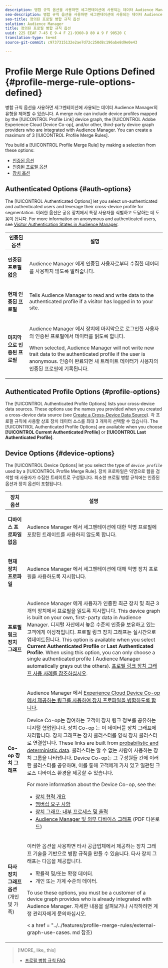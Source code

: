 ```yaml
---
description: 병합 규칙 옵션을 사용하면 세그멘테이션에 사용되는 데이터 Audience Manager의 유형을 제어할 수 있습니다. 병합 규칙에는 프로필 링크 장치 그래프, Adobe Experience Cloud Device Co-op 및/또는 Audience Manager와 통합된 기타 타사 장치 그래프 제공자에 의해 매핑된 장치 프로파일이 포함될 수 있습니다. 최대 3 개의 프로필 병합 규칙을 만들 수 있습니다.
seo-description: 병합 규칙 옵션을 사용하면 세그멘테이션에 사용되는 데이터 Audience Manager의 유형을 제어할 수 있습니다. 병합 규칙에는 프로필 링크 장치 그래프, Adobe Experience Cloud Device Co-op 및/또는 Audience Manager와 통합된 기타 타사 장치 그래프 제공자에 의해 매핑된 장치 프로파일이 포함될 수 있습니다. 최대 3 개의 프로필 병합 규칙을 만들 수 있습니다.
seo-title: 정의된 프로필 병합 규칙 옵션
solution: Audience Manager
title: 정의된 프로필 병합 규칙 옵션
uuid: 225 EEAF 7-45 E 9-4 F 21-9360-D 80 A 9 F 90520 C
translation-type: tm+mt
source-git-commit: c9737315132e2ae7d72c250d8c196abe8d9e0e43

---
```



# Profile Merge Rule Options Defined {#profile-merge-rule-options-defined}

병합 규칙 옵션을 사용하면 세그멘테이션에 사용되는 데이터 Audience Manager의 유형을 제어할 수 있습니다. A merge rule can include device profiles mapped by the [!UICONTROL Profile Link] device graph, the [!UICONTROL Adobe Experience Cloud Device Co-op], and/or other, third-party device graph providers who are integrated with Audience Manager. You can create a maximum of 3 [!UICONTROL Profile Merge Rules].

You build a [!UICONTROL Profile Merge Rule] by making a selection from these options:

<ul class="simplelist"> 
 <li> <a href="../../features/profile-merge-rules/merge-rule-definitions.md#auth-options"> 인증된 옵션</a> </li>
 <li> <a href="../../features/profile-merge-rules/merge-rule-definitions.md#profile-options"> 인증된 프로필 옵션</a> </li>
 <li><a href="../../features/profile-merge-rules/merge-rule-definitions.md#device-options"> 장치 옵션</a> </li>
</ul>

## Authenticated Options {#auth-options}

The [!UICONTROL Authenticated Options] let you select un-authenticated and authenticated users and leverage their cross-device profile for segmentation. 이러한 옵션은 공유 장치에서 특정 사용자를 식별하고 도달하는 데 도움이 됩니다. For more information on anonymous and authenticated users, see [Visitor Authentication States in Audience Manager](../../reference/visitor-authentication-states.md).

<table id="table_4CE2DD312F54480E96BEAF72800789FB"> 
 <thead> 
  <tr> 
   <th colname="col1" class="entry"> 인증된 옵션 </th> 
   <th colname="col2" class="entry"> 설명 </th> 
  </tr> 
 </thead>
 <tbody> 
  <tr> 
   <td colname="col1"> <p> <b><span class="uicontrol"> 인증된 프로필 없음</span></b> </p> </td> 
   <td colname="col2"> <p><span class="keyword"> Audience Manager</span> 에게 인증된 사용자로부터 수집한 데이터를 사용하지 않도록 알려줍니다. </p> </td> 
  </tr> 
  <tr> 
   <td colname="col1"> <p> <b><span class="uicontrol"> 현재 인증된 프로필</span></b> </p> </td> 
   <td colname="col2"> <p>Tells <span class="keyword"> Audience Manager</span> to read and write data to the authenticated profile if a visitor has logged in to your site. </p> </td> 
  </tr> 
  <tr> 
   <td colname="col1"> <p> <b><span class="uicontrol"> 마지막으로 인증된 프로필</span></b> </p> </td> 
   <td colname="col2"> <p><span class="keyword"> Audience Manager</span> 에서 장치에 마지막으로 로그인한 사용자의 인증된 프로필에서 데이터를 읽도록 합니다. </p> <p>When selected, <span class="keyword"> Audience Manager</span> will not write new trait data to the authenticated profile if the user is anonymous. 인증이 완료되면 새 트레이트 데이터가 사용자의 인증된 프로필에 기록됩니다. </p> </td>
  </tr> 
 </tbody>
</table>

## Authenticated Profile Options {#profile-options}

The [!UICONTROL Authenticated Profile Options] lists your cross-device data sources. These options use the names you provided when you created a cross-device data source (see [Create a Cross-Device Data Source](../../features/profile-merge-rules/merge-rules-start.md#create-data-source)). 각 프로필 규칙에 사용할 상호 장치 데이터 소스를 최대 3 개까지 선택할 수 있습니다. The [!UICONTROL Authenticated Profile Options] are available when you choose **[!UICONTROL Current Authenticated Profile]** or **[!UICONTROL Last Authenticated Profile]**.

## Device Options {#device-options}

The [!UICONTROL Device Options] let you select the type of *`device profile`* used by a [!UICONTROL Profile Merge Rule]. 장치 프로파일은 익명으로 웹을 검색할 때 사용자가 수집한 트레이트로 구성됩니다. 최소한 프로필 병합 규칙에는 인증된 옵션과 장치 옵션이 포함됩니다.

<table id="table_D373FB787D1A4E3485C02C4A76F03395"> 
 <thead> 
  <tr> 
   <th colname="col1" class="entry"> 장치 옵션 </th> 
   <th colname="col2" class="entry"> 설명 </th> 
  </tr> 
 </thead>
 <tbody> 
  <tr> 
   <td colname="col1"> <p> <b><span class="uicontrol"> 디바이스 프로파일 없음</span></b> </p> </td> 
   <td colname="col2"> <p><span class="keyword"> Audience Manager</span> 에서 세그멘테이션에 대한 익명 프로필에 포함된 트레이트를 사용하지 않도록 합니다. </p> </td> 
  </tr> 
  <tr> 
   <td colname="col1"> <p> <b><span class="uicontrol"> 현재 장치 프로파일</span></b> </p> </td> 
   <td colname="col2"> <p><span class="keyword"> Audience Manager</span> 에서 세그멘테이션에 대해 익명 장치 프로필을 사용하도록 지시합니다. </p> </td> 
  </tr> 
  <tr> 
   <td colname="col1"> <p> <b><span class="uicontrol"> 프로필 링크 장치 그래프</span></b> </p> </td> 
   <td colname="col2"> <p><span class="keyword"> Audience Manager</span> 에게 사용자가 인증한 최근 장치 및 최근 3 개의 장치에서 프로필을 읽도록 지시합니다. This device graph is built on your own, first-party data in <span class="keyword"> Audience Manager</span>. 디지털 자산에서 높은 수준의 인증을 보유하고 있는 고객에게 이상적입니다. <span class="wintitle"> 프로필 링크</span> 장치 그래프는 실시간으로 업데이트됩니다. This option is available when you select <b><span class="uicontrol"> Current Authenticated Profile</span></b> or <b><span class="uicontrol"> Last Authenticated Profile</span></b>. When using this option, you can only choose a single authenticated profile (<span class="keyword"> Audience Manager</span> automatically grays out the others). <a href="../../features/profile-merge-rules/profile-link-use-case.md"> 프로필 링크 장치 그래프 사용 사례를 참조하십시오</a>. </p> </td>
  </tr> 
  <tr> 
   <td colname="col1"> <p> <b><span class="uicontrol"> Co-op 장치 그래프</span></b> </p> </td> 
   <td colname="col2"> <p><span class="keyword"> Audience Manager</span> 에서 <a href="https://marketing.adobe.com/resources/help/en_US/mcdc/" format="https" scope="external"> Experience Cloud Device Co-op에서 제공하는 링크를 사용하여 장치 프로파일을 병합하도록 합니다</a>. </p> <p><span class="keyword"> Device Co-op</span>는 참여하는 고객이 장치 링크 정보를 공유하는 디지털 협업입니다. <span class="keyword"> 장치 Co-op</span> 는 이 데이터를 <span class="term"> 장치 그래프에 처리합니다</span>. 장치 그래프는 장치 클러스터를 양식 장치 클러스터로 연결합니다. These links are built from <a href="https://marketing.adobe.com/resources/help/en_US/mcdc/mcdc-links.html" format="https" scope="external"> probabilistic and deterministic data</a>. 클러스터는 알 수 없는 사람이 사용하는 장치 그룹을 나타냅니다. <span class="keyword">Device Co-op</span>는 그 구성원들 간에 이러한 클러스터를 공유하며, 이를 통해 고객에게 가치 있고 일관된 크로스 디바이스 환경을 제공할 수 있습니다. </p> <p> For more information about the <span class="wintitle"> Device Co-op</span>, see the: </p> <p> 
     <ul id="ul_8EDA7D092ECD444C8C19CDC7534D84DE"> 
      <li id="li_323BC5993D6A4BA3962169BF0ED37C55"> <a href="https://marketing.adobe.com/resources/help/en_US/mcdc/mcdc-overview.html" format="https" scope="external"> 장치 협력 개요</a> </li> 
      <li id="li_0BDB2144EC584002B3B9F1D64B6CD580"> <a href="https://marketing.adobe.com/resources/help/en_US/mcdc/mcdc-requirements.html" format="https" scope="external"> 멤버십 요구 사항</a> </li> 
      <li id="li_632D1014909146758F07CFAC79B90CFE"> <a href="https://marketing.adobe.com/resources/help/en_US/mcdc/mcdc-processes.html" format="https" scope="external"> 장치 그래프: 내부 프로세스 및 출력</a> </li> 
      <li id="li_9DF8876BFBC043948D3E82BD081AAF9F"><a href="https://marketing.adobe.com/resources/help/en_US/aam/downloads/AAM_Device_Graphs.pdf" format="https" scope="external"> Audience Manager 및 외부 디바이스 그래프</a> (PDF 다운로드) </li>
     </ul> </p> </td>
  </tr> 
  <tr> 
   <td colname="col1"> <p><b>타사 장치 그래프 옵션</b> (개인 및 가족) </p> </td>
   <td colname="col2"> <p>이러한 옵션을 사용하면 타사 공급업체에서 제공하는 장치 그래프 기술을 기반으로 병합 규칙을 만들 수 있습니다. 타사 장치 그래프는 다음을 제공합니다. </p> <p> 
     <ul id="ul_5BA0D940BA15484FADF134A5A73815D5"> 
      <li id="li_389ACEBBF79A47499B6119B0F9CB3B5D"> 확률적 및/또는 확정 데이터. </li> 
      <li id="li_E8606D3871A145A68E87BDC3554AC4EF">개인 또는 가계 수준의 데이터. </li> 
     </ul> </p> <p>To use these options, you must be a customer of a device graph provides who is already integrated with <span class="keyword"> Audience Manager</span>. 자세한 내용을 살펴보거나 시작하려면 계정 관리자에게 문의하십시오. </p> <p>&lt; a href = "../../features/profile-merge-rules/external-graph-use-cases. md 참조) </p> </td>
  </tr>
 </tbody>
</table>

>[!MORE_ like_ this]
>
>* [프로필 병합 규칙 FAQ](../../faq/faq-profile-merge.md)

